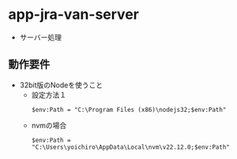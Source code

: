 # app-jra-van-server
- サーバー処理

## 動作要件
- 32bit版のNodeを使うこと
  - 設定方法１
      ```
      $env:Path = "C:\Program Files (x86)\nodejs32;$env:Path"
      ```
  - nvmの場合
      ```
      $env:Path = "C:\Users\yoichiro\AppData\Local\nvm\v22.12.0;$env:Path"
      ```
